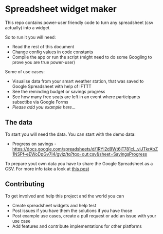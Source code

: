 # Spreadsheet widget maker #

This repo contains power-user friendly code to turn any spreadsheet (csv actually) into a widget. 

So to run it you will need:
* Read the rest of this document
* Change config values in code constants
* Compile the app or run the script (might need to do some Googling to prove you are true power-user) 

Some of use cases:
* Visualise data from your smart weather station, that was saved to Google Spreadsheet with help of IFTTT
* See the reminding budget or savings progress
* See how many free seats are left in an event where participants subsctibe via Google Forms
* _Please add you example here..._ 

## The data ##
To start you will need the data. You can start with the demo data:
* Progress on savings - https://docs.google.com/spreadsheets/d/1RYI2d9Wt6jT781cL_yiJTkrAbZ1NSPf-eEWoDpGv7I4/gviz/tq?tqx=out:csv&sheet=SavingsProgress 

To prepare yout own data you have to share the Google Spreadsheet as a CSV. For more info take a look at [this post](https://stackoverflow.com/questions/33713084/download-link-for-google-spreadsheets-csv-export-with-multiple-sheets)

## Contributing ##
To get involved and help this project and the world you can
* Create spreadsheet widgets and help test
* Post issues if you have them the solutions if you have those
* Post example use cases, create a pull request or add an issue with your use case
* Add features and contribute implementations for other platforms